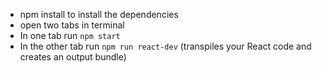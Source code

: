 
- npm install to install the dependencies
- open two tabs in terminal
- In one tab run `npm start`
- In the other tab run `npm run react-dev` (transpiles your React code and creates an output bundle)
